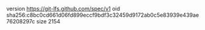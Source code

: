 version https://git-lfs.github.com/spec/v1
oid sha256:c8bc0cd661d06fd899eccf9bdf3c32459d9172ab0c5e83939e439ae76208297c
size 2154
